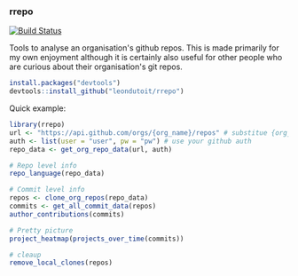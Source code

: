 ### rrepo

[![Build Status](https://travis-ci.org/leondutoit/rrepo.svg)](https://travis-ci.org/leondutoit/rrepo)

Tools to analyse an organisation's github repos. This is made primarily for my own enjoyment although it is certainly also useful for other people who are curious about their organisation's git repos.

```R
install.packages("devtools")
devtools::install_github("leondutoit/rrepo")
```

Quick example:

```R
library(rrepo)
url <- "https://api.github.com/orgs/{org_name}/repos" # substitue {org_name} with name
auth <- list(user = "user", pw = "pw") # use your github auth
repo_data <- get_org_repo_data(url, auth)

# Repo level info
repo_language(repo_data)

# Commit level info
repos <- clone_org_repos(repo_data)
commits <- get_all_commit_data(repos)
author_contributions(commits)

# Pretty picture
project_heatmap(projects_over_time(commits))

# cleaup
remove_local_clones(repos)
```
